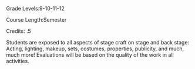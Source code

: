 Grade Levels:9-10-11-12

Course Length:Semester

Credits: .5

Students are exposed to all aspects of stage craft on stage and back stage: Acting, lighting, makeup, sets, costumes, properties, publicity, and much, much more! Evaluations will be based on the quality of the work in all activities.